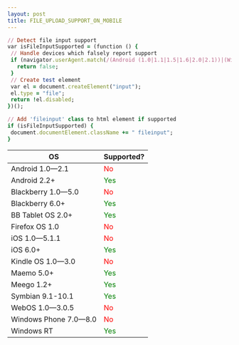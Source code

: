 ```yaml
---
layout: post
title: FILE_UPLOAD_SUPPORT_ON_MOBILE
---
```


```ruby
// Detect file input support
var isFileInputSupported = (function () {
 // Handle devices which falsely report support
 if (navigator.userAgent.match(/(Android (1.0|1.1|1.5|1.6|2.0|2.1))|(Windows Phone (OS 7|8.0))|(XBLWP)|(ZuneWP)|(w(eb)?OSBrowser)|(webOS)|(Kindle\/(1.0|2.0|2.5|3.0))/)) {
   return false;
 }
 // Create test element
 var el = document.createElement("input");
 el.type = "file";
 return !el.disabled;
})();

// Add 'fileinput' class to html element if supported
if (isFileInputSupported) {
 document.documentElement.className += " fileinput";
}
```


<table cellspacing="0" cellpadding="0">
  <thead>
    <tr>
      <th>
        OS
      </th>
      <th>
        Supported?
      </th>
    </tr>
  </thead>
  <tbody>
    <tr>
      <td>
        Android 1.0—2.1
      </td>
      <td style="color:red">
        No
      </td>
    </tr>
    <tr>
      <td>
        Android 2.2+
      </td>
      <td style="color:green">
        Yes
      </td>
    </tr>
    <tr>
      <td>
        Blackberry 1.0—5.0
      </td>
      <td style="color:red">
        No
      </td>
    </tr>
    <tr>
      <td>
        Blackberry 6.0+
      </td>
      <td style="color:green">
        Yes
      </td>
    </tr>
    <tr>
      <td>
        BB Tablet OS 2.0+
      </td>
      <td style="color:green">
        Yes
      </td>
    </tr>
    <tr>
      <td>
        Firefox OS 1.0
      </td>
      <td style="color:red">
        No
      </td>
    </tr>
    <tr>
      <td>
        iOS 1.0—5.1.1
      </td>
      <td style="color:red">
        No
      </td>
    </tr>
    <tr>
      <td>
        iOS 6.0+
      </td>
      <td style="color:green">
        Yes
      </td>
    </tr>
    <tr>
      <td>
        Kindle OS 1.0—3.0
      </td>
      <td style="color:red">
        No
      </td>
    </tr>
    <tr>
      <td>
        Maemo 5.0+
      </td>
      <td style="color:green">
        Yes
      </td>
    </tr>
    <tr>
      <td>
        Meego 1.2+
      </td>
      <td style="color:green">
        Yes
      </td>
    </tr>
    <tr>
      <td>
        Symbian 9.1-10.1
      </td>
      <td style="color:green">
        Yes
      </td>
    </tr>
    <tr>
      <td>
        WebOS 1.0—3.0.5
      </td>
      <td style="color:red">
        No
      </td>
    </tr>
    <tr>
      <td>
        Windows Phone 7.0—8.0
      </td>
      <td style="color:red">
        No
      </td>
    </tr>
    <tr>
      <td>
        Windows RT
      </td>
      <td style="color:green">
        Yes
      </td>
    </tr>
  </tbody>
</table>
